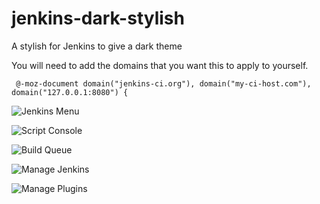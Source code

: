 # jenkins-dark-stylish
A stylish for Jenkins to give a dark theme

You will need to add the domains that you want this to apply to yourself.

```
 @-moz-document domain("jenkins-ci.org"), domain("my-ci-host.com"), domain("127.0.0.1:8080") {
```


![Jenkins Menu](http://i.imgur.com/Tuk4X2Jm.png)

![Script Console](http://i.imgur.com/cMfkrb1m.png)

![Build Queue](http://i.imgur.com/3XI4Sscm.png)

![Manage Jenkins](http://i.imgur.com/KpxsHl4m.png)

![Manage Plugins](http://i.imgur.com/yTTJ6qOm.png)

